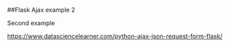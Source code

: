 ##Flask Ajax example 2

Second example 

https://www.datasciencelearner.com/python-ajax-json-request-form-flask/

